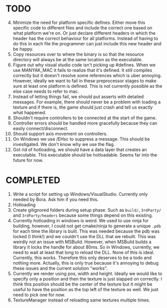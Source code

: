 # TODO
4. Minimize the need for platform specific defines. Either move this specific code to different files and include the correct one based on what platform we're on. Or just declare different headers in which the header has the correct behaviour for all platforms. Instead of having to do this in each file the programmer can just include this new header and be happy.
5. Copy resources over to where the binary is so that the resource directory will always be at the same location as the executable.
6. Figure out why visual studio code isn't picking up #defines. When we use MANYAK_MAC it fails to realize that it's defined. It still compiles correctly but it doesn't resolve some references which is uber annoying. However, ideally we want to fail in these preprocessor stages to make sure at least one platform is defined. This is not currently possible as the else case needs to refer to mac.
9. Instead of letting things fail, we should put asserts with detailed messages. For example, there should never be a problem with loading a texture and if there is, the game should just crash and tell us exactly what happened.
11. Shouldn't require controllers to be connected at the start of the game.
12. Controller errors should be handled more gracefully because they can easily connect/disconnect.
13. Should support axis movement on controllers.
14. On Windows we use /EHsc to suppress a message. This should be investigated. We don't know why we use the flag.
15. Got rid of hotloading, we should have a data layer that creates an executable. This executable should be hotloadable. Seems far into the future for now.

# COMPLETED
1. Write a script for setting up Windows/VisualStudio. Currently only needed by Bora. Ask him if you need this.
2. Hotloading
3. Create gitignored folders during setup phase. Such as `build/`, `3rdParty/` and `3rdParty/headers` because some things depend on this existing.
7. Currently hotloading in windows is weird. We used to use ninja for building, however, I could not get cmake/ninja to generate a unique `.pdb` for each time the library is built. This was needed because the pdb was locked (I think!) and we couldn't use the DLL that we rebuilt. This was weirdly not an issue with MSBuild. However, when MSBuild builds a library it locks the handle for about 80ms. So in Windows, currently, we need to wait at least that long to reload the DLL. None of this is ideal. Currently, this works. Therefore this only deserves to be a todo and nothing more. Actually, this is only true because it's annoying to debug these issues and the current solution "works".
8. Currently we render using pos, width and height. Ideally we would like to specify only a position and then the texture is just slapped on correctly. I think this position should be the center of the texture but it might be useful to have the position as the top left of the texture as well. We just need to pick one for now.
10. TextureManager instead of reloading same textures multiple times.
